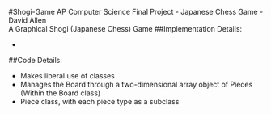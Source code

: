 #Shogi-Game
AP Computer Science Final Project - Japanese Chess Game - David Allen<br>
A Graphical Shogi (Japanese Chess) Game
##Implementation Details:
<ul>
	<li>
</ul>
##Code Details:
<ul>
	<li>Makes liberal use of classes
	<li>Manages the Board through a two-dimensional array object of Pieces (Within the Board class)
	<li>Piece class, with each piece type as a subclass
</ul>

